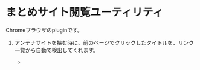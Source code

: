 # まとめサイト閲覧ユーティリティ

Chromeブラウザのpluginです。

1. アンテナサイトを挟む時に、前のページでクリックしたタイトルを、リンク一覧から自動で検出してくれます。
	- <title>タグに前のリンクタイトル名が残っている場合に限ります。

1. ページの画像一覧を新しいタブにサムネイル表示してくれます。
	- 2chのリダイレクト用ページも回避してくれます
	- .jpgのリンク先がHTMLでも大丈夫です

## TODO

- 見た目が簡素なのでもうちょっとキレイでもいいかも
- 非同期で画像リンクの実際の中身を評価するので、表示順はページでの出現順と一致しません
- 画像ボタンはリクエストがbot的になるので、たまにGoogleに疑われてしまいます
- あんまりプロトタイプとか理解していません
- コードは汚いです
- もうちょっと構成管理とかカッコイイといいな
 - bower, grunt, altjsとか使う感じ？